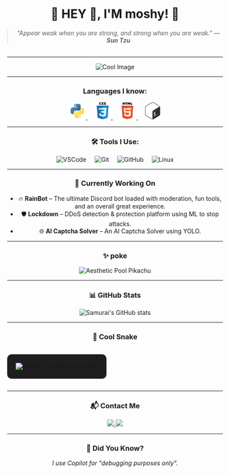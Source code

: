 <h1 align="center">🚀 HEY 👋, I'M moshy! 🚀</h1>
<blockquote align="center" style="font-style: italic; max-width: 600px; margin: 0 auto 30px auto;">
  "Appear weak when you are strong, and strong when you are weak." — <strong>Sun Tzu</strong>
</blockquote>

<hr>

<p align="center">
  <img src="https://i.ibb.co/23bLPv4b/samurai.png" alt="Cool Image" width="400" />
</p>

<hr>

<h3 align="center">Languages I know:</h3>
<p align="center">
  <a href="https://www.python.org" target="_blank" rel="noreferrer">
    <img src="https://raw.githubusercontent.com/devicons/devicon/master/icons/python/python-original.svg" alt="python" width="40" height="40"/>
  </a>
  <a href="https://www.w3schools.com/css/" target="_blank" rel="noreferrer" style="margin-left: 15px;">
    <img src="https://raw.githubusercontent.com/devicons/devicon/master/icons/css3/css3-original-wordmark.svg" alt="css3" width="40" height="40"/>
  </a>
  <a href="https://www.w3.org/html/" target="_blank" rel="noreferrer" style="margin-left: 15px;">
    <img src="https://raw.githubusercontent.com/devicons/devicon/master/icons/html5/html5-original-wordmark.svg" alt="html5" width="40" height="40"/>
  </a>
  <a href="https://www.gnu.org/software/bash/" target="_blank" rel="noreferrer" style="margin-left: 15px;">
    <img src="https://raw.githubusercontent.com/devicons/devicon/master/icons/bash/bash-original.svg" alt="bash" width="40" height="40"/>
  </a>
</p>

<hr>

<h3 align="center">🛠 Tools I Use:</h3>
<p align="center">
  <img src="https://cdn.jsdelivr.net/gh/devicons/devicon/icons/vscode/vscode-original.svg" width="40" alt="VSCode" />
  <img src="https://cdn.jsdelivr.net/gh/devicons/devicon/icons/git/git-original.svg" width="40" alt="Git" style="margin-left:15px;" />
  <img src="https://cdn.jsdelivr.net/gh/devicons/devicon/icons/github/github-original.svg" width="40" alt="GitHub" style="margin-left:15px;" />
  <img src="https://cdn.jsdelivr.net/gh/devicons/devicon/icons/linux/linux-original.svg" width="40" alt="Linux" style="margin-left:15px;" />
</p>

<hr>

<h3 align="center">🎯 Currently Working On</h3>
<ul align="center">
  <li>🔥 <strong>RainBot</strong> – The ultimate Discord bot loaded with moderation, fun tools, and an overall great experience.</li>
  <li>🛡️ <strong>Lockdown</strong> – DDoS detection & protection platform using ML to stop attacks.</li>
  <li>🌐 <strong>AI Captcha Solver</strong> – An AI Captcha Solver using YOLO.</li>
</ul>

<hr>

<h3 align="center">✨ poke</h3>
<p align="center">
  <img src="https://media4.giphy.com/media/v1.Y2lkPTc5MGI3NjExM2VrdnBrOGNzdTFubTd1ejF3dG83dWdnbDdjZHNwNHY5dm9pZjFnZCZlcD12MV9pbnRlcm5hbF9naWZfYnlfaWQmY3Q9Zw/imoIuptU6lelW/giphy.gif" alt="Aesthetic Pool Pikachu" width="350" />
</p>

<hr>

<h3 align="center">📊 GitHub Stats</h3>
<p align="center">
  <img src="https://github-readme-stats.vercel.app/api?username=sm-ri&show_icons=true&theme=tokyonight&hide_border=true" alt="Samurai's GitHub stats" />
</p>

<hr>

<h3 align="center">🐍 Cool Snake</h3>
<p align="center" style="background-color:#1e1e1e; padding:20px; border-radius:10px; display:inline-block;">
  <img src="https://raw.githubusercontent.com/sm-ri/sm-ri/output/github-contribution-grid-snake-dark.svg" alt="GitHub Contribution Snake" />
</p>

<hr>

<h3 align="center">📬 Contact Me</h3>
<p align="center">
  <a href="https://discord.com/users/1319002930036211754">
    <img src="https://img.shields.io/badge/Discord-%237289DA.svg?style=for-the-badge&logo=discord&logoColor=white" />
  </a>
  <a href="mailto:korokk@proton.me">
    <img src="https://img.shields.io/badge/Email-D14836?style=for-the-badge&logo=gmail&logoColor=white" />
  </a>
</p>

<hr>

<h3 align="center">🧠 Did You Know?</h3>
<p align="center" style="font-style: italic;">
  I use Copilot for "debugging purposes only".
</p>
